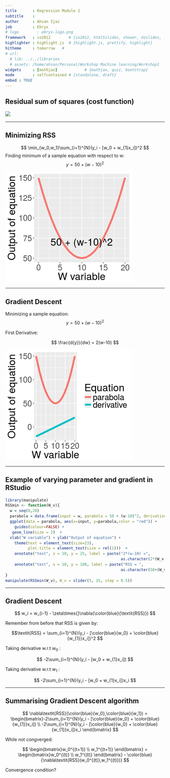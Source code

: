 ```yaml
---
title       : Regression Module 2
subtitle    : 
author      : Ahsan Ijaz
job         : Ebryx
# logo        : ebryx-logo.png
framework   : io2012        # {io2012, html5slides, shower, dzslides, ...}
highlighter : highlight.js  # {highlight.js, prettify, highlight}
hitheme     : tomorrow   # 
# url:
  # lib: ../../libraries
  # assets: /home/ahsan/Personal/Workshop Machine learning/Workshop1
widgets     : [mathjax]            # {mathjax, quiz, bootstrap}
mode        : selfcontained # {standalone, draft}
embed : TRUE
---
```




## Residual sum of squares (cost function)

<img class="center" src= rss.png height=450>

---

## Minimizing RSS
$$ \min_{w_0,w_1}\sum_{i=1}^{N}(y_i - [w_0 + w_{1}x_i])^2 $$
Finding minimum of a sample equation with respect to w:
$$ y = 50 + (w-10)^2 $$

<div class="rimage center"><img src="fig/unnamed-chunk-1-1.png" title="plot of chunk unnamed-chunk-1" alt="plot of chunk unnamed-chunk-1" class="plot" /></div>

---

## Gradient Descent 

Minimizing  a sample equation:
$$y = 50 + (w-10)^2 $$

First Derivative:

$$ \frac{d(y)}{dw} = 2(w-10) $$  

<div class="rimage center"><img src="fig/unnamed-chunk-2-1.png" title="plot of chunk unnamed-chunk-2" alt="plot of chunk unnamed-chunk-2" class="plot" /></div>

--- 

## Example of varying parameter and gradient in RStudio


```r
library(manipulate)
RSSmin <- function(W_v){
  w = seq(0,20)
  parabola = data.frame(input = w, parabola = 50 + (w-10)^2, derivative = 2*(w-10))
  ggplot(data = parabola, aes(x=input, y=parabola,color = "red")) + 
    guides(colour=FALSE) +
   geom_line(size = 2)  +
  xlab("W variable") + ylab("Output of equation") + 
    theme(text = element_text(size=23),
          plot.title = element_text(size = rel(1)))  +
    annotate("text", x = 10, y = 25, label = paste("2*(w-10) =",
                                                   as.character(2*(W_v-10))), size = 6) +
    annotate("text", x = 10, y = 100, label = paste("RSS = ",
                                                   as.character(50+(W_v-10)^2)), size = 6)
}
manipulate(RSSmin(W_v), W_v = slider(5, 15, step = 0.5))
```

---

## Gradient Descent 

$$ w_i = w_{i-1} - \zeta\times{}\nabla(\color{blue}{\textit{RSS}}) $$

Remember from before that RSS is given by:

$$\textit{RSS} = \sum_{i=1}^{N}(y_i - [\color{blue}{w_0} + \color{blue}{w_{1}}x_i])^2 $$

Taking derivative w.r.t $w_0$ :

$$ -2\sum_{i=1}^{N}(y_i - [w_0 + w_{1}x_i]) $$

Taking derivative w.r.t $w_1$ :

$$ -2\sum_{i=1}^{N}(y_i - [w_0 + w_{1}x_i])x_i $$

---

## Summarising Gradient Descent algorithm

$$ \nabla\textit{RSS}(\color{blue}{w_0},\color{blue}{w_1}) = \begin{bmatrix}-2\sum_{i=1}^{N}(y_i - [\color{blue}{w_0} + \color{blue}{w_{1}}x_i]) \\ -2\sum_{i=1}^{N}(y_i - [\color{blue}{w_0} + \color{blue}{w_{1}}x_i])x_i \end{bmatrix} $$

While not congverged:

$$ \begin{bmatrix}w_0^{(t+1)} \\ w_1^{(t+1)} \end{bmatrix} = \begin{bmatrix}w_0^{(t)} \\ w_1^{(t)} \end{bmatrix} - \color{blue}{\nabla\textit{RSS}(w_0^{(t)},w_1^{(t)})} $$

Convergence condition?



